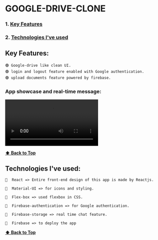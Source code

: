 # GOOGLE-DRIVE-CLONE

### 1. [Key Features](#key-features) 
### 2. [Technologies I've used](#technologies-ive-used)
 
## Key Features:

    🟢 Google-drive like clean UI.
    🟢 login and logout feature enabled with Google authentication.
    🟢 upload documents feature powered by firebase. 
  
  ### App showcase and real-time message:
  
  ![Demo](https://user-images.githubusercontent.com/46050946/124515435-15f87180-ddfd-11eb-8d99-b2f485239c74.mp4)
  
  **[⬆ Back to Top](#google-drive-clone)**

## Technologies I've used:

    🔷  React => Entire front-end design of this app is made by Reactjs.

    🔷  Material-UI => for icons and styling.

    🔷  Flex-box => used flexbox in CSS.

    🔷  Firebase-authentication => for Google authentication.

    🔷  Firebase-storage => real time chat feature.

    🔷  Firebase => to deploy the app
    
    
  **[⬆ Back to Top](#google-drive-clone)**

